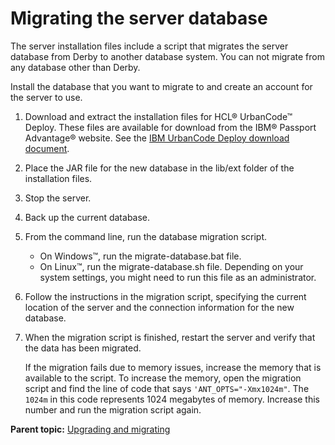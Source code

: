 # Migrating the server database

The server installation files include a script that migrates the server database from Derby to another database system. You can not migrate from any database other than Derby.

Install the database that you want to migrate to and create an account for the server to use.

1.   Download and extract the installation files for HCL® UrbanCode™ Deploy. These files are available for download from the IBM® Passport Advantage® website. See the [IBM UrbanCode Deploy download document](https://www.ibm.com/software/passportadvantage/pao_customer.html). 
2.   Place the JAR file for the new database in the lib/ext folder of the installation files. 
3.  Stop the server.
4.  Back up the current database.
5.  From the command line, run the database migration script. 

    -   On Windows™, run the migrate-database.bat file.
    -   On Linux™, run the migrate-database.sh file.
    Depending on your system settings, you might need to run this file as an administrator.

6.  Follow the instructions in the migration script, specifying the current location of the server and the connection information for the new database.
7.  When the migration script is finished, restart the server and verify that the data has been migrated.

    If the migration fails due to memory issues, increase the memory that is available to the script. To increase the memory, open the migration script and find the line of code that says `'ANT_OPTS="-Xmx1024m"`. The `1024m` in this code represents 1024 megabytes of memory. Increase this number and run the migration script again.


**Parent topic:** [Upgrading and migrating](../../com.ibm.udeploy.doc/topics/c_node_upgrading.md)

